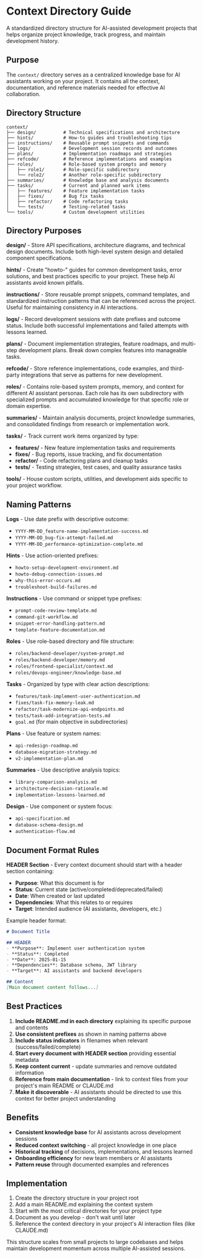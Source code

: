 # Context Directory Guide

A standardized directory structure for AI-assisted development projects that helps organize project knowledge, track progress, and maintain development history.

## Purpose

The `context/` directory serves as a centralized knowledge base for AI assistants working on your project. It contains all the context, documentation, and reference materials needed for effective AI collaboration.

## Directory Structure

```
context/
├── design/          # Technical specifications and architecture
├── hints/           # How-to guides and troubleshooting tips
├── instructions/    # Reusable prompt snippets and commands
├── logs/            # Development session records and outcomes
├── plans/           # Implementation roadmaps and strategies
├── refcode/         # Reference implementations and examples
├── roles/           # Role-based system prompts and memory
│   ├── role1/       # Role-specific subdirectory
│   └── role2/       # Another role-specific subdirectory
├── summaries/       # Knowledge base and analysis documents
├── tasks/           # Current and planned work items
│   ├── features/    # Feature implementation tasks
│   ├── fixes/       # Bug fix tasks  
│   ├── refactor/    # Code refactoring tasks
│   └── tests/       # Testing-related tasks
└── tools/           # Custom development utilities
```

## Directory Purposes

**design/** - Store API specifications, architecture diagrams, and technical design documents. Include both high-level system design and detailed component specifications.

**hints/** - Create "howto-" guides for common development tasks, error solutions, and best practices specific to your project. These help AI assistants avoid known pitfalls.

**instructions/** - Store reusable prompt snippets, command templates, and standardized instruction patterns that can be referenced across the project. Useful for maintaining consistency in AI interactions.

**logs/** - Record development sessions with date prefixes and outcome status. Include both successful implementations and failed attempts with lessons learned.

**plans/** - Document implementation strategies, feature roadmaps, and multi-step development plans. Break down complex features into manageable tasks.

**refcode/** - Store reference implementations, code examples, and third-party integrations that serve as patterns for new development.

**roles/** - Contains role-based system prompts, memory, and context for different AI assistant personas. Each role has its own subdirectory with specialized prompts and accumulated knowledge for that specific role or domain expertise.

**summaries/** - Maintain analysis documents, project knowledge summaries, and consolidated findings from research or implementation work.

**tasks/** - Track current work items organized by type:
  - **features/** - New feature implementation tasks and requirements
  - **fixes/** - Bug reports, issue tracking, and fix documentation  
  - **refactor/** - Code refactoring plans and cleanup tasks
  - **tests/** - Testing strategies, test cases, and quality assurance tasks

**tools/** - House custom scripts, utilities, and development aids specific to your project workflow.

## Naming Patterns

**Logs** - Use date prefix with descriptive outcome:
- `YYYY-MM-DD_feature-name-implementation-success.md`
- `YYYY-MM-DD_bug-fix-attempt-failed.md`
- `YYYY-MM-DD_performance-optimization-complete.md`

**Hints** - Use action-oriented prefixes:
- `howto-setup-development-environment.md`
- `howto-debug-connection-issues.md`
- `why-this-error-occurs.md`
- `troubleshoot-build-failures.md`

**Instructions** - Use command or snippet type prefixes:
- `prompt-code-review-template.md`
- `command-git-workflow.md`
- `snippet-error-handling-pattern.md`
- `template-feature-documentation.md`

**Roles** - Use role-based directory and file structure:
- `roles/backend-developer/system-prompt.md`
- `roles/backend-developer/memory.md`
- `roles/frontend-specialist/context.md`
- `roles/devops-engineer/knowledge-base.md`

**Tasks** - Organized by type with clear action descriptions:
- `features/task-implement-user-authentication.md`
- `fixes/task-fix-memory-leak.md`
- `refactor/task-modernize-api-endpoints.md`
- `tests/task-add-integration-tests.md`
- `goal.md` (for main objective in subdirectories)

**Plans** - Use feature or system names:
- `api-redesign-roadmap.md`
- `database-migration-strategy.md`
- `v2-implementation-plan.md`

**Summaries** - Use descriptive analysis topics:
- `library-comparison-analysis.md`
- `architecture-decision-rationale.md`
- `implementation-lessons-learned.md`

**Design** - Use component or system focus:
- `api-specification.md`
- `database-schema-design.md`
- `authentication-flow.md`

## Document Format Rules

**HEADER Section** - Every context document should start with a header section containing:
- **Purpose**: What this document is for
- **Status**: Current state (active/completed/deprecated/failed)
- **Date**: When created or last updated
- **Dependencies**: What this relates to or requires
- **Target**: Intended audience (AI assistants, developers, etc.)

Example header format:
```markdown
# Document Title

## HEADER
- **Purpose**: Implement user authentication system
- **Status**: Completed
- **Date**: 2025-01-15
- **Dependencies**: Database schema, JWT library
- **Target**: AI assistants and backend developers

## Content
[Main document content follows...]
```

## Best Practices

1. **Include README.md in each directory** explaining its specific purpose and contents
2. **Use consistent prefixes** as shown in naming patterns above
3. **Include status indicators** in filenames when relevant (success/failed/complete)
4. **Start every document with HEADER section** providing essential metadata
5. **Keep content current** - update summaries and remove outdated information
6. **Reference from main documentation** - link to context files from your project's main README or CLAUDE.md
7. **Make it discoverable** - AI assistants should be directed to use this context for better project understanding

## Benefits

- **Consistent knowledge base** for AI assistants across development sessions
- **Reduced context switching** - all project knowledge in one place
- **Historical tracking** of decisions, implementations, and lessons learned
- **Onboarding efficiency** for new team members or AI assistants
- **Pattern reuse** through documented examples and references

## Implementation

1. Create the directory structure in your project root
2. Add a main README.md explaining the context system
3. Start with the most critical directories for your project type
4. Document as you develop - don't wait until later
5. Reference the context directory in your project's AI interaction files (like CLAUDE.md)

This structure scales from small projects to large codebases and helps maintain development momentum across multiple AI-assisted sessions.